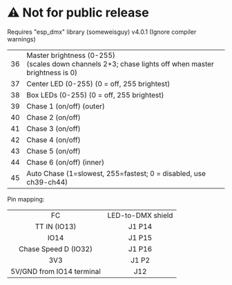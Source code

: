 
# **&#9888; Not for public release**

Requires "esp_dmx" library (someweisguy) v4.0.1
(Ignore compiler warnings)

<table>
    <tr><td>36</td><td>Master brightness (0-255)<br>(scales down channels 2+3; chase lights off when master brightness is 0)</td></tr>
    <tr><td>37</td><td>Center LED (0-255) (0 = off, 255 brightest)</tr>
    <tr><td>38</td><td>Box LEDs   (0-255) (0 = off, 255 brightest)</tr>
    <tr><td>39</td><td>Chase 1 (on/off) (outer) </tr>
    <tr><td>40</td><td>Chase 2 (on/off)</tr>
    <tr><td>41</td><td>Chase 3 (on/off)</tr>
    <tr><td>42</td><td>Chase 4 (on/off)</tr>
    <tr><td>43</td><td>Chase 5 (on/off)</tr>
    <tr><td>44</td><td>Chase 6 (on/off) (inner)</tr>
    <tr><td>45</td><td>Auto Chase (1=slowest, 255=fastest; 0 = disabled, use ch39-ch44)</tr>
</table>

Pin mapping:
<table>
    <tr>
     <td align="center">FC</td><td align="center">LED-to-DMX shield</td>
    </tr>
    <tr>
     <td align="center">TT IN (IO13)</a></td>
     <td align="center">J1 P14</td>
    </tr>
    <tr>
     <td align="center">IO14</td>
     <td align="center">J1 P15</td>
    </tr>
    <tr>
     <td align="center">Chase Speed D (IO32)</td>
     <td align="center">J1 P16</td>
    </tr>
  <tr>
     <td align="center">3V3</td>
     <td align="center">J1 P2</td>
    </tr>
  <tr>
     <td align="center">5V/GND from IO14 terminal</td>
     <td align="center">J12</td>
    </tr>
</table>

